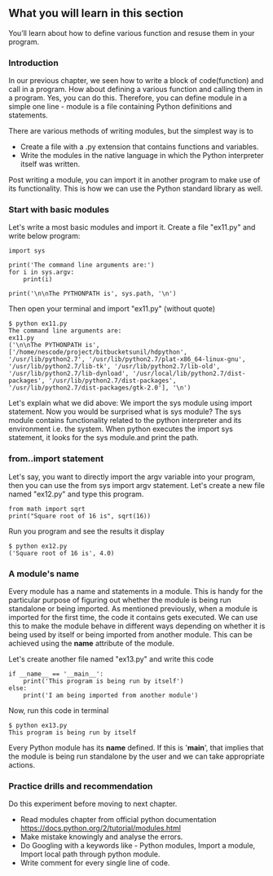 ## What you will learn in this section
You’ll learn about how to define various function and resuse them in your program.

### Introduction
In our previous chapter, we seen how to write a block of code(function) and call in a program. How about defining a various function and calling them in a program. Yes, you can do this. Therefore, you can define module in a simple one line - module is a file containing Python definitions and statements.

There are various methods of writing modules, but the simplest way is to
- Create a file with a .py extension that contains functions and variables.
- Write the modules in the native language in which the Python interpreter itself was written.

Post writing a module, you can import it in another program to make use of its functionality. This is how we can use the Python standard library as well.

### Start with basic modules
Let's write a most basic modules and import it. Create a file "ex11.py" and write below program:
```
import sys

print('The command line arguments are:')
for i in sys.argv:
    print(i)

print('\n\nThe PYTHONPATH is', sys.path, '\n')
```
Then open your terminal and import "ex11.py" (without quote)
```
$ python ex11.py
The command line arguments are:
ex11.py
('\n\nThe PYTHONPATH is', ['/home/nescode/project/bitbucketsunil/hdpython', '/usr/lib/python2.7', '/usr/lib/python2.7/plat-x86_64-linux-gnu', '/usr/lib/python2.7/lib-tk', '/usr/lib/python2.7/lib-old', '/usr/lib/python2.7/lib-dynload', '/usr/local/lib/python2.7/dist-packages', '/usr/lib/python2.7/dist-packages', '/usr/lib/python2.7/dist-packages/gtk-2.0'], '\n')
```
Let's explain what we did above:
We import the sys module using import statement. Now you would be surprised what is sys module? The sys module contains functionality related to the python interpreter and its environment i.e. the system. When python executes the import sys statement, it looks for the sys module.and print the path.

### from..import statement
Let's say, you want to directly import the argv variable into your program, then you can use the from sys import argv statement. Let's create a new file named "ex12.py" and type this program.

```
from math import sqrt
print("Square root of 16 is", sqrt(16))
```
Run you program and see the results it display
```
$ python ex12.py
('Square root of 16 is', 4.0)
```

### A module's __name__
Every module has a name and statements in a module. This is handy for the particular purpose of figuring out whether the module is being run standalone or being imported. As mentioned previously, when a module is imported for the first time, the code it contains gets executed. We can use this to make the module behave in different ways depending on whether it is being used by itself or being imported from another module. This can be achieved using the __name__ attribute of the module.

Let's create another file named "ex13.py" and write this code

```
if __name__ == '__main__':
    print('This program is being run by itself')
else:
    print('I am being imported from another module')
```
Now, run this code in terminal
```
$ python ex13.py
This program is being run by itself
```
Every Python module has its __name__ defined. If this is '__main__', that implies that the module is being run standalone by the user and we can take appropriate actions.

### Practice drills and recommendation
Do this experiment before moving to next chapter.

- Read modules chapter from official python documentation https://docs.python.org/2/tutorial/modules.html
- Make mistake knowingly and analyse the errors.
- Do Googling with a keywords like - Python modules, Import a module, Import local path through python module.
- Write comment for every single line of code.
